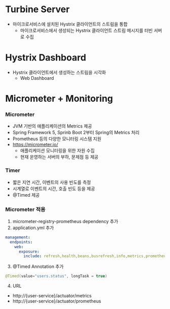 # Turbine Server

- 마이크로서비스에 설치된 Hystrix 클라이언트의 스트림을 통합
  - 마이크로서비스에서 생성되는 Hystrix 클라이언트 스트림 메시지를 터빈 서버로 수집

# Hystrix Dashboard

- Hystrix 클라이언트에서 생성하는 스트림을 시각화
  - Web Dashboard

# Micrometer + Monitoring

### Micrometer

- JVM 기반의 애플리케이션의 Metrics 제공
- Spring Framework 5, Sprinb Boot 2부터 Spring의 Metrics 처리
- Prometheus 등의 다양한 모니터링 시스템 지원
- https://micrometer.io/
  - 애플리케이션 모니터링을 위한 자원 수집
  - 현재 운영하는 서버의 부하, 문제점 등 제공

### Timer

- 짧은 지연 시간, 이벤트의 사용 빈도를 측정
- 시계열로 이벤트의 시간, 호출 빈도 등을 제공
- @Timed 제공

### Micrometer 적용

1. micrometer-registry-prometheus dependency 추가
2. application.yml 추가

```yml
management:
  endpoints:
    web:
      exposure:
        include: refresh,health,beans,busrefresh,info,metrics,prometheus
```

3. @Timed Annotation 추가

```java
@Timed(value="users.status", longTask = true)
```

4. URL

- http://{user-service}/actuator/metrics
- http://{user-service}/actuator/prometheus
